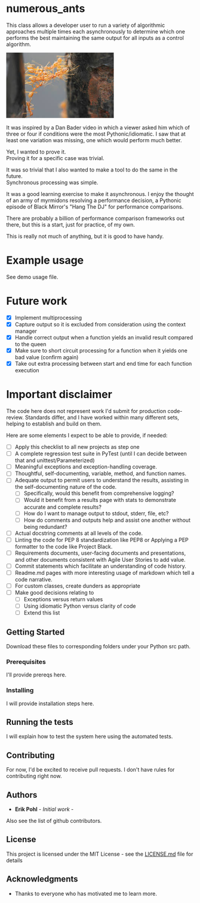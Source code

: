 # numerous_ants

This class allows a developer user to run a variety of algorithmic approaches multiple times each asynchronously to determine which one performs the best maintaining the same output for all inputs as a control algorithm.

![formicate](https://github.com/ErikPohl-Lot49-Projects/Erik-Pohl-Repo/blob/master/media/formicate.jpg "formicate")

It was inspired by a Dan Bader video in which a viewer asked him which of three or four if conditions were the most Pythonic/idiomatic.  I saw that at least one variation was missing, one which would perform much better.

Yet, I wanted to prove it.  
Proving it for a specific case was trivial.  

It was so trivial that I also wanted to make a tool to do the same in the future.  
Synchronous processing was simple.  

It was a good learning exercise to make it asynchronous.  I enjoy the thought of an army of myrmidons resolving a performance decision, a Pythonic episode of Black Mirror's "Hang The DJ" for performance comparisons.

There are probably a billion of performance comparison frameworks out there, but this is a start, just for practice, of my own.

This is really not much of anything, but it is good to have handy.

# Example usage

See demo usage file.

# Future work

- [x] Implement multiprocessing 
- [x] Capture output so it is excluded from consideration using the context manager
- [x] Handle correct output when a function yields an invalid result compared to the queen
- [x] Make sure to short circuit processing for a function when it yields one bad value (confirm again)
- [x] Take out extra processing between start and end time for each function execution

# Important disclaimer

The code here does not represent work I'd submit for production code-review.  Standards differ, and I have worked within many different sets, helping to establish and build on them.

Here are some elements I expect to be able to provide, if needed:

- [ ] Apply this checklist to all new projects as step one
- [ ] A complete regression test suite in PyTest (until I can decide between that and unittest/Parameterized)
- [ ] Meaningful exceptions and exception-handling coverage.
- [ ] Thoughtful, self-documenting, variable, method, and function names.
- [ ] Adequate output to permit users to understand the results, assisting in the self-documenting nature of the code.
  - [ ] Specifically, would this benefit from comprehensive logging?
  - [ ] Would it benefit from a results page with stats to demonstrate accurate and complete results?
  - [ ] How do I want to manage output to stdout, stderr, file, etc?
  - [ ] How do comments and outputs help and assist one another without being redundant?
- [ ] Actual docstring comments at all levels of the code.
- [ ] Linting the code for PEP 8 standardization like PEP8 or Applying a PEP formatter to the code like Project Black.
- [ ] Requirements documents, user-facing documents and presentations, and other documents consistent with Agile User Stories to add value.
- [ ] Commit statements which facilitate an understanding of code history.
- [ ] Readme.md pages with more interesting usage of markdown which tell a code narrative. 
- [ ] For custom classes, create dunders as appropriate
- [ ] Make good decisions relating to
  - [ ] Exceptions versus return values
  - [ ] Using idiomatic Python versus clarity of code
  - [ ] Extend this list
  
## Getting Started

Download these files to corresponding folders under your Python src path.

### Prerequisites

I'll provide prereqs here.

### Installing

I will provide installation steps here.

## Running the tests

I will explain how to test the system here using the automated tests.

## Contributing

For now, I'd be excited to receive pull requests.  I don't have rules for contributing right now.

## Authors

* **Erik Pohl** - *Initial work* - 

Also see the list of github contributors.

## License

This project is licensed under the MIT License - see the [LICENSE.md](LICENSE.md) file for details

## Acknowledgments

* Thanks to everyone who has motivated me to learn more.
